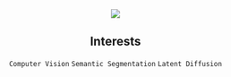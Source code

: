 <div align="center">
<img src="https://capsule-render.vercel.app/api?type=venom&height=100&color=gradient&text=Hi!&reversal=false&textBg=false&fontColor=ace1af">


## Interests
`Computer Vision`
`Semantic Segmentation`
`Latent Diffusion`
